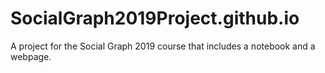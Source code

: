 # SocialGraph2019Project.github.io
A project for the Social Graph 2019 course that includes a notebook and a webpage.
